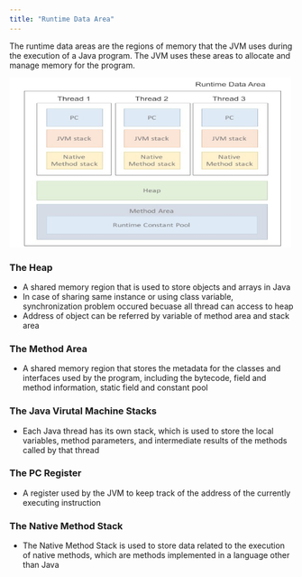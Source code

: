 ```yaml
---
title: "Runtime Data Area"
---
```


The runtime data areas are the regions of memory that the JVM uses during the execution of a Java program. The JVM uses these areas to allocate and manage memory for the program.

<img src="../assets/rda.png" width="500vw" height="300vw">

### The Heap
- A shared memory region that is used to store objects and arrays in Java
- In case of sharing same instance or using class variable, synchronization problem occured becuase all thread can access to heap
- Address of object can be referred by variable of method area and stack area

### The Method Area 
- A shared memory region that stores the metadata for the classes and interfaces used by the program, including the bytecode, field and method information, static field and constant pool

### The Java Virutal Machine Stacks
- Each Java thread has its own stack, which is used to store the local variables, method parameters, and intermediate results of the methods called by that thread

### The PC Register
- A register used by the JVM to keep track of the address of the currently executing instruction

### The Native Method Stack
- The Native Method Stack is used to store data related to the execution of native methods, which are methods implemented in a language other than Java